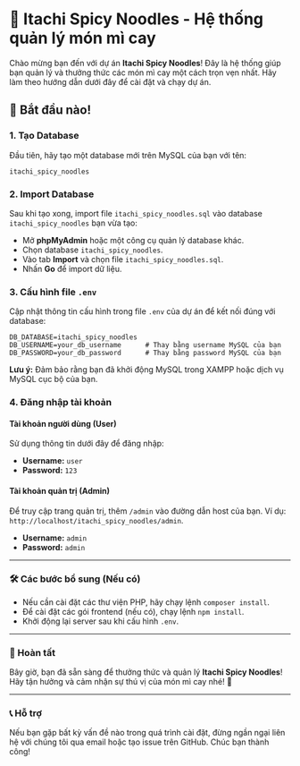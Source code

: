 <h1>🍜 Itachi Spicy Noodles - Hệ thống quản lý món mì cay</h1>

<p>Chào mừng bạn đến với dự án <strong>Itachi Spicy Noodles</strong>! Đây là hệ thống giúp bạn quản lý và thưởng thức các món mì cay một cách trọn vẹn nhất. Hãy làm theo hướng dẫn dưới đây để cài đặt và chạy dự án.</p>

<h2>🚀 Bắt đầu nào!</h2>

<h3>1. Tạo Database</h3>

<p>Đầu tiên, hãy tạo một database mới trên MySQL của bạn với tên:</p>

<pre><code>itachi_spicy_noodles</code></pre>

<h3>2. Import Database</h3>

<p>Sau khi tạo xong, import file <code>itachi_spicy_noodles.sql</code> vào database <code>itachi_spicy_noodles</code> bạn vừa tạo:</p>
<ul>
    <li>Mở <strong>phpMyAdmin</strong> hoặc một công cụ quản lý database khác.</li>
    <li>Chọn database <code>itachi_spicy_noodles</code>.</li>
    <li>Vào tab <strong>Import</strong> và chọn file <code>itachi_spicy_noodles.sql</code>.</li>
    <li>Nhấn <strong>Go</strong> để import dữ liệu.</li>
</ul>

<h3>3. Cấu hình file <code>.env</code></h3>

<p>Cập nhật thông tin cấu hình trong file <code>.env</code> của dự án để kết nối đúng với database:</p>

<pre><code>DB_DATABASE=itachi_spicy_noodles
DB_USERNAME=your_db_username      # Thay bằng username MySQL của bạn
DB_PASSWORD=your_db_password      # Thay bằng password MySQL của bạn
</code></pre>

<p><strong>Lưu ý:</strong> Đảm bảo rằng bạn đã khởi động MySQL trong XAMPP hoặc dịch vụ MySQL cục bộ của bạn.</p>

<h3>4. Đăng nhập tài khoản</h3>

<h4>Tài khoản người dùng (User)</h4>
<p>Sử dụng thông tin dưới đây để đăng nhập:</p>
<ul>
    <li><strong>Username:</strong> <code>user</code></li>
    <li><strong>Password:</strong> <code>123</code></li>
</ul>

<h4>Tài khoản quản trị (Admin)</h4>
<p>Để truy cập trang quản trị, thêm <code>/admin</code> vào đường dẫn host của bạn. Ví dụ: <code>http://localhost/itachi_spicy_noodles/admin</code>.</p>
<ul>
    <li><strong>Username:</strong> <code>admin</code></li>
    <li><strong>Password:</strong> <code>admin</code></li>
</ul>

<hr>

<h3>🛠️ Các bước bổ sung (Nếu có)</h3>
<ul>
    <li>Nếu cần cài đặt các thư viện PHP, hãy chạy lệnh <code>composer install</code>.</li>
    <li>Để cài đặt các gói frontend (nếu có), chạy lệnh <code>npm install</code>.</li>
    <li>Khởi động lại server sau khi cấu hình <code>.env</code>.</li>
</ul>

<hr>

<h3>🎉 Hoàn tất</h3>

<p>Bây giờ, bạn đã sẵn sàng để thưởng thức và quản lý <strong>Itachi Spicy Noodles</strong>! Hãy tận hưởng và cảm nhận sự thú vị của món mì cay nhé! 🍲</p>

<hr>

<h3>📞 Hỗ trợ</h3>

<p>Nếu bạn gặp bất kỳ vấn đề nào trong quá trình cài đặt, đừng ngần ngại liên hệ với chúng tôi qua email hoặc tạo issue trên GitHub. Chúc bạn thành công!</p>
